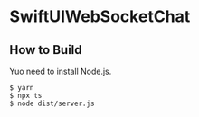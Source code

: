 # SwiftUIWebSocketChat

## How to Build 

Yuo need to install Node.js.
```
$ yarn
$ npx ts 
$ node dist/server.js
```